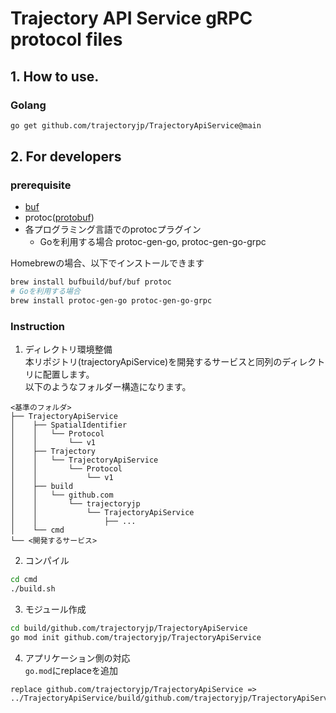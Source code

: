 # Trajectory API Service gRPC protocol files

## 1. How to use.

### Golang

```sh
go get github.com/trajectoryjp/TrajectoryApiService@main
```

## 2. For developers

### prerequisite

- [buf](https://github.com/bufbuild/buf)  
- protoc([protobuf](https://github.com/protocolbuffers/protobuf))
- 各プログラミング言語でのprotocプラグイン
    - Goを利用する場合 protoc-gen-go, protoc-gen-go-grpc

Homebrewの場合、以下でインストールできます

```sh
brew install bufbuild/buf/buf protoc
# Goを利用する場合
brew install protoc-gen-go protoc-gen-go-grpc
```

### Instruction

1. ディレクトリ環境整備<br>
本リポジトリ(trajectoryApiService)を開発するサービスと同列のディレクトリに配置します。<br>以下のようなフォルダー構造になります。
```
<基準のフォルダ>
├── TrajectoryApiService
│    ├── SpatialIdentifier
│    │   └── Protocol
│    │       └── v1
│    ├── Trajectory
│    │   └── TrajectoryApiService
│    │       └── Protocol
│    │           └── v1
│    ├── build
│    │   └── github.com
│    │       └── trajectoryjp
│    │           └── TrajectoryApiService
│    │               ├── ...
│    └── cmd
└── <開発するサービス>
```

2. コンパイル
```sh
cd cmd
./build.sh
```

3. モジュール作成<br>
```sh
cd build/github.com/trajectoryjp/TrajectoryApiService
go mod init github.com/trajectoryjp/TrajectoryApiService
```

4. アプリケーション側の対応<br>
`go.mod`にreplaceを追加
```
replace github.com/trajectoryjp/TrajectoryApiService => ../TrajectoryApiService/build/github.com/trajectoryjp/TrajectoryApiService
```
